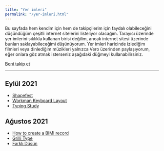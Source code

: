 ```yaml
---
title: "Yer imleri"
permalink: "/yer-imleri.html"
---
```

Bu sayfada hem kendim için hem de takipçilerim için faydalı olabileceğini düşündüğüm çeşitli internet sitelerini listeliyor olacağım. Tarayıcı üzerinde yer imlerini sıklıkla kullanan birisi değilim, ancak internet sitesi üzerinde bunları saklayabileceğimi düşünüyorum. Yer imleri haricinde izlediğim filmleri veya dinlediğim müzikleri yalnızca Vero üzerinden paylaşıyorum, eğer onlara göz atmak isterseniz aşağıdaki düğmeyi kullanabilirsiniz.

<a class="btn btn-warning" href="https://vero.co/tolgaaaltas/">Beni takip et</a>

---

## Eylül 2021

- [Shapefest](https://www.shapefest.com)
- [Workman Keyboard Layout](https://workmanlayout.org)
- [Typing Study](https://www.typingstudy.com/tr-turkish_q-2/)


## Ağustos 2021

- [How to create a BIMI record](https://www.dmarcanalyzer.com/bimi/how-to-create-a-bimi-record/)
- [Grilli Type](https://www.grillitype.com)
- [Farklı Düşün](https://farkli-dusun.simplecast.com/)
